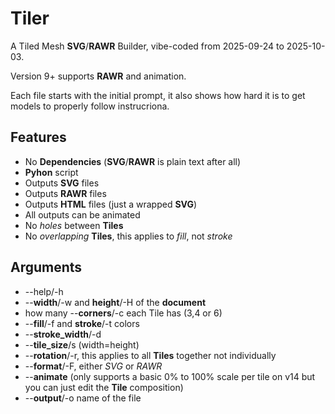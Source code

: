 # Tiler
A Tiled Mesh **SVG**/**RAWR** Builder, vibe-coded from 2025-09-24 to 2025-10-03.

Version 9+ supports **RAWR** and animation.

Each file starts with the initial prompt, it also shows how hard it is to get models to properly follow instrucriona.

## Features
- No **Dependencies** (**SVG**/**RAWR** is plain text after all)
- **Pyhon** script
- Outputs **SVG** files
- Outputs **RAWR** files
- Outputs **HTML** files (just a wrapped **SVG**)
- All outputs can be animated
- No *holes* between **Tiles**
- No *overlapping* **Tiles**, this applies to *fill*, not *stroke*

## Arguments
- --help/-h
- --**width**/-w  and **height**/-H of the **document**
- how many --**corners**/-c each Tile has (3,4 or 6)
- --**fill**/-f and **stroke**/-t colors
- --**stroke_width**/-d
- --**tile_size**/s (width=height)
- --**rotation**/-r, this applies to all **Tiles** together not individually
- --**format**/-F, either *SVG* or *RAWR*
- --**animate** (only supports a basic 0% to 100% scale per tile on v14 but you can just edit the **Tile** composition)
- --**output**/-o name of the file
